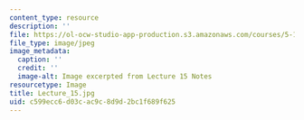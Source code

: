 ```yaml
---
content_type: resource
description: ''
file: https://ol-ocw-studio-app-production.s3.amazonaws.com/courses/5-111sc-principles-of-chemical-science-fall-2014/c599ecc6d03cac9c8d9d2bc1f689f625_Lecture_15.jpg
file_type: image/jpeg
image_metadata:
  caption: ''
  credit: ''
  image-alt: Image excerpted from Lecture 15 Notes
resourcetype: Image
title: Lecture_15.jpg
uid: c599ecc6-d03c-ac9c-8d9d-2bc1f689f625
---
```

